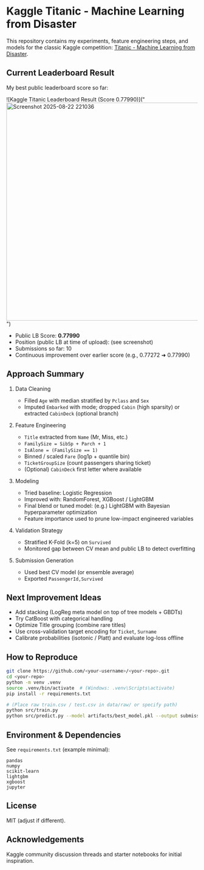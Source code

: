 # Kaggle Titanic - Machine Learning from Disaster

This repository contains my experiments, feature engineering steps, and models for the classic Kaggle competition: [Titanic - Machine Learning from Disaster](https://www.kaggle.com/competitions/titanic).

## Current Leaderboard Result

<!-- SECTION START: LEADERBOARD -->
My best public leaderboard score so far:

![Kaggle Titanic Leaderboard Result (Score 0.77990)]("<img width="1678" height="574" alt="Screenshot 2025-08-22 221036" src="https://github.com/user-attachments/assets/dbfcca4c-5a74-4347-84c1-b051cb3f960a" />
")

- Public LB Score: **0.77990**
- Position (public LB at time of upload): (see screenshot)
- Submissions so far: 10
- Continuous improvement over earlier score (e.g., 0.77272 ➜ 0.77990)
<!-- SECTION END: LEADERBOARD -->

## Approach Summary

1. Data Cleaning
   - Filled `Age` with median stratified by `Pclass` and `Sex`
   - Imputed `Embarked` with mode; dropped `Cabin` (high sparsity) or extracted `CabinDeck` (optional branch)

2. Feature Engineering
   - `Title` extracted from `Name` (Mr, Miss, etc.)
   - `FamilySize = SibSp + Parch + 1`
   - `IsAlone = (FamilySize == 1)`
   - Binned / scaled `Fare` (log1p + quantile bin)
   - `TicketGroupSize` (count passengers sharing ticket)
   - (Optional) `CabinDeck` first letter where available

3. Modeling
   - Tried baseline: Logistic Regression
   - Improved with: RandomForest, XGBoost / LightGBM
   - Final blend or tuned model: (e.g.) LightGBM with Bayesian hyperparameter optimization
   - Feature importance used to prune low-impact engineered variables

4. Validation Strategy
   - Stratified K-Fold (k=5) on `Survived`
   - Monitored gap between CV mean and public LB to detect overfitting

5. Submission Generation
   - Used best CV model (or ensemble average)
   - Exported `PassengerId,Survived`

## Next Improvement Ideas

- Add stacking (LogReg meta model on top of tree models + GBDTs)
- Try CatBoost with categorical handling
- Optimize Title grouping (combine rare titles)
- Use cross-validation target encoding for `Ticket`, `Surname`
- Calibrate probabilities (isotonic / Platt) and evaluate log-loss offline

## How to Reproduce

```bash
git clone https://github.com/<your-username>/<your-repo>.git
cd <your-repo>
python -m venv .venv
source .venv/bin/activate  # (Windows: .venv\Scripts\activate)
pip install -r requirements.txt

# (Place raw train.csv / test.csv in data/raw/ or specify path)
python src/train.py
python src/predict.py --model artifacts/best_model.pkl --output submissions/submission_<date>.csv
```

## Environment & Dependencies

See `requirements.txt` (example minimal):

```text
pandas
numpy
scikit-learn
lightgbm
xgboost
jupyter
```

## License

MIT (adjust if different).

## Acknowledgements

Kaggle community discussion threads and starter notebooks for initial inspiration.
